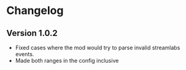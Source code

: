 # Changelog

## Version 1.0.2
- Fixed cases where the mod would try to parse invalid streamlabs events.
- Made both ranges in the config inclusive